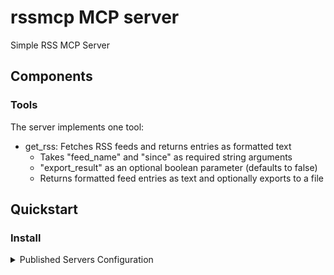 # rssmcp MCP server

Simple RSS MCP Server

## Components

### Tools

The server implements one tool:
- get_rss: Fetches RSS feeds and returns entries as formatted text
  - Takes "feed_name" and "since" as required string arguments
  - "export_result" as an optional boolean parameter (defaults to false)
  - Returns formatted feed entries as text and optionally exports to a file

## Quickstart

### Install

<details>
  <summary>Published Servers Configuration</summary>
  ```
  "mcpServers": {
    "rssmcp": {
      "command": "uvx",
      "args": [
        "rssmcp"
      ]
    }
  }
  ```
</details>

